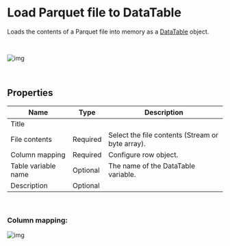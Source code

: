 # Load Parquet file to DataTable

Loads the contents of a Parquet file into memory as a [DataTable](https://learn.microsoft.com/en-us/dotnet/api/system.data.datatable) object.

<br/>

![img](https://profitbasedocs.blob.core.windows.net/flowimages/parquet-load-to-datatable.png)

<br/>

## Properties

| Name                | Type     | Description                                      |
| ------------------- | -------- | ------------------------------------------------ |
| Title               |          |                                                  |
| File contents       | Required | Select the file contents (Stream or byte array). |
| Column mapping      | Required | Configure row object.                            |
| Table variable name | Optional | The name of the DataTable variable.              |
| Description         | Optional |                                                  |

<br/>

### Column mapping:

![img](https://profitbasedocs.blob.core.windows.net/flowimages/column-mapping.png)

